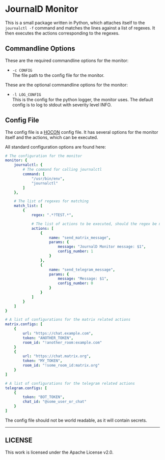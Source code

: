 # JournalD Monitor
This is a small package written in Python, which attaches itself to the ``journalctl -f`` command and matches the lines against a list of regexes. It then executes the actions corresponding to the regexes.

## Commandline Options

These are the required commandline options for the monitor:
* ``-c CONFIG``\
The file path to the config file for the monitor.

These are the optional commandline options for the monitor:
* ``-l LOG_CONFIG``\
This is the config for the python logger, the monitor uses. The default config is to log to stdout with severity level INFO.

## Config File
The config file is a [HOCON](https://github.com/lightbend/config/blob/master/HOCON.md) config file. It has several options for the monitor itself and the actions, which can be executed.

All standard configuration options are found here:
```yaml
# The configuration for the monitor
monitor: {
    journalctl: {
        # The command for calling journalctl
        command: [
            "/usr/bin/env",
            "journalctl"
        ]
    },

    # The list of regexes for matching
    match_list: [
        {
            regex: ".*?TEST.*",

            # The list of actions to be executed, should the regex be matched against a line
            actions: [
                {
                    name: "send_matrix_message",
                    params: {
                        message: "JournalD Monitor message: $1",
                        config_number: 1
                    }
                },
                {
                    name: "send_telegram_message",
                    params: {
                        message: "Message: $1",
                        config_number: 0
                    }
                }
            ]
        }
    ]
}

# A list of configurations for the matrix related actions
matrix.configs: [
    {
        url: "https://chat.example.com",
        token: "ANOTHER_TOKEN",
        room_id: "!another_room:example.com"
    }
    {
        url: "https://chat.matrix.org",
        token: "MY_TOKEN",
        room_id: "!some_room_id:matrix.org"
    }
]

# A list of configurations for the telegram related actions
telegram.configs: [
    {
        token: "BOT_TOKEN",
        chat_id: "@some_user_or_chat"
    }
]
```

The config file should not be world readable, as it will contain secrets.

---

## LICENSE

This work is licensed under the Apache License v2.0.